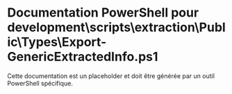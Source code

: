 # Documentation PowerShell pour development\scripts\extraction\Public\Types\Export-GenericExtractedInfo.ps1

Cette documentation est un placeholder et doit être générée par un outil PowerShell spécifique.
